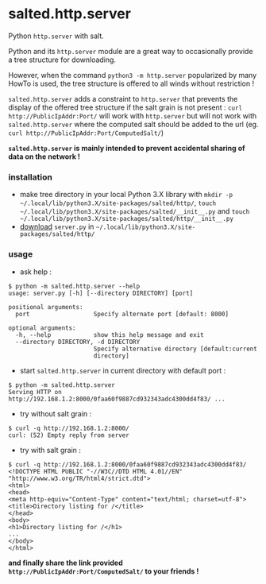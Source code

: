 # salted.http.server

Python `http.server` with salt.

Python and its `http.server` module are a great way to occasionally provide a tree structure for downloading.

However, when the command `python3 -m http.server` popularized by many HowTo is used, the tree structure is offered to all winds without restriction !

`salted.http.server` adds a constraint to `http.server` that prevents the display of the offered tree structure if the salt grain is not present :
`curl http://PublicIpAddr:Port/` will work with `http.server` but will not work with `salted.http.server` where the computed salt should be added to the url (eg. `curl http://PublicIpAddr:Port/ComputedSalt/`)

**`salted.http.server` is mainly intended to prevent accidental sharing of data on the network !**



### installation

- make tree directory in your local Python 3.X library with `mkdir -p ~/.local/lib/python3.X/site-packages/salted/http/`, `touch ~/.local/lib/python3.X/site-packages/salted/__init__.py` and `touch ~/.local/lib/python3.X/site-packages/salted/http/__init__.py`
- [download](server.py) `server.py` in `~/.local/lib/python3.X/site-packages/salted/http/`



### usage

- ask help :
```console
$ python -m salted.http.server --help
usage: server.py [-h] [--directory DIRECTORY] [port]

positional arguments:
  port                  Specify alternate port [default: 8000]

optional arguments:
  -h, --help            show this help message and exit
  --directory DIRECTORY, -d DIRECTORY
                        Specify alternative directory [default:current
                        directory]
```

- start `salted.http.server` in current directory with default port :
```console
$ python -m salted.http.server 
Serving HTTP on http://192.168.1.2:8000/0faa60f9887cd932343adc4300dd4f83/ ...
```

- try without salt grain :
```console
$ curl -q http://192.168.1.2:8000/
curl: (52) Empty reply from server
```

- try with salt grain :
```console
$ curl -q http://192.168.1.2:8000/0faa60f9887cd932343adc4300dd4f83/
<!DOCTYPE HTML PUBLIC "-//W3C//DTD HTML 4.01//EN" "http://www.w3.org/TR/html4/strict.dtd">
<html>
<head>
<meta http-equiv="Content-Type" content="text/html; charset=utf-8">
<title>Directory listing for /</title>
</head>
<body>
<h1>Directory listing for /</h1>
...
</body>
</html>
```

**and finally share the link provided `http://PublicIpAddr:Port/ComputedSalt/` to your friends !**
